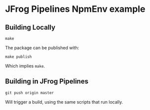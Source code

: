 # JFrog Pipelines NpmEnv example

## Building Locally

```shell
make
```

The package can be published with:

```shell
make publish
```

Which implies `make`.

## Building in JFrog Pipelines

```shell
git push origin master
```

Will trigger a build, using the same scripts that run locally.
